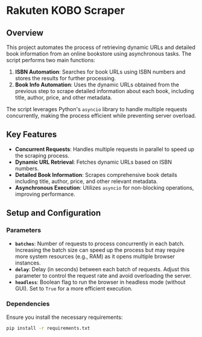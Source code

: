 # Rakuten KOBO Scraper

## Overview

This project automates the process of retrieving dynamic URLs and detailed book information from an online bookstore using asynchronous tasks. The script performs two main functions:

1. **ISBN Automation**: Searches for book URLs using ISBN numbers and stores the results for further processing.
2. **Book Info Automation**: Uses the dynamic URLs obtained from the previous step to scrape detailed information about each book, including title, author, price, and other metadata.

The script leverages Python's `asyncio` library to handle multiple requests concurrently, making the process efficient while preventing server overload.

## Key Features

- **Concurrent Requests**: Handles multiple requests in parallel to speed up the scraping process.
- **Dynamic URL Retrieval**: Fetches dynamic URLs based on ISBN numbers.
- **Detailed Book Information**: Scrapes comprehensive book details including title, author, price, and other relevant metadata.
- **Asynchronous Execution**: Utilizes `asyncio` for non-blocking operations, improving performance.

## Setup and Configuration

### Parameters

- **`batches`**: Number of requests to process concurrently in each batch. Increasing the batch size can speed up the process but may require more system resources (e.g., RAM) as it opens multiple browser instances.
- **`delay`**: Delay (in seconds) between each batch of requests. Adjust this parameter to control the request rate and avoid overloading the server.
- **`headless`**: Boolean flag to run the browser in headless mode (without GUI). Set to `True` for a more efficient execution.

### Dependencies

Ensure you install the necessary requirements:

```bash
pip install -r requirements.txt
